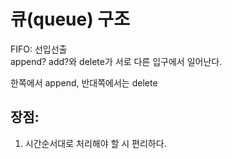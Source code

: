 # 큐(queue) 구조

FIFO: 선입선출  
append? add?와 delete가 서로 다른 입구에서 일어난다.  

한쪽에서 append, 반대쪽에서는 delete  

## 장점: 
1. 시간순서대로 처리해야 할 시 편리하다.